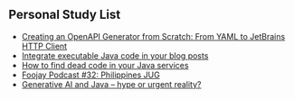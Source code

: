 ## Personal Study List
<!-- BLOG-POST-LIST:START -->
- [Creating an OpenAPI Generator from Scratch: From YAML to JetBrains HTTP Client](https://foojay.io/today/creating-an-openapi-generator-from-scratch-from-yaml-to-jetbrains-http-client/)
- [Integrate executable Java code in your blog posts](https://foojay.io/today/integrate-executable-java-code-in-your-blog-posts/)
- [How to find dead code in your Java services](https://foojay.io/today/how-to-find-dead-code-in-your-java-services/)
- [Foojay Podcast #32: Philippines JUG](https://foojay.io/today/foojay-podcast-32-philippines-jug/)
- [Generative AI and Java – hype or urgent reality?](https://foojay.io/today/generative-ai-and-java-hype-or-urgent-reality/)
<!-- BLOG-POST-LIST:END -->  
